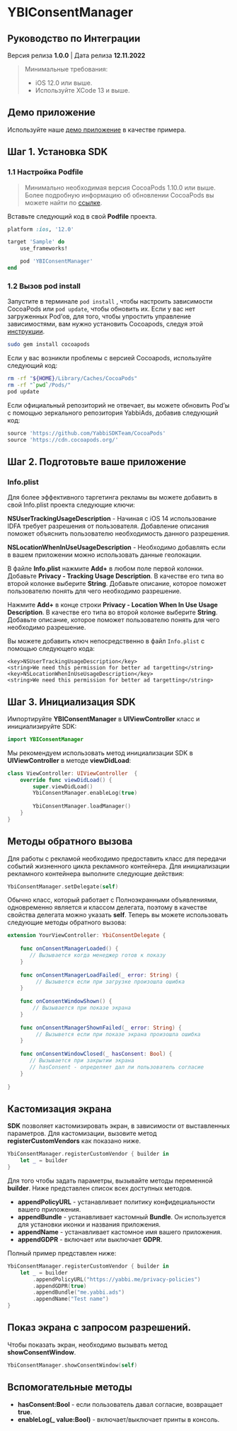# YBIConsentManager

## Руководство по Интеграции

Версия релиза **1.0.0** | Дата релиза **12.11.2022**

> Минимальные требования:
>
>* iOS 12.0 или выше.
>* Используйте XCode 13 и выше.

## Демо приложение
Используйте наше [демо приложение](https://github.com/YabbiSDKTeam/yabbiads-ios-demo) в качестве примера.


## Шаг 1. Установка SDK

### 1.1 Настройка Podfile
>
>Минимально необходимая версия CocoaPods 1.10.0 или выше. Более подробную информацию об обновлении CocoaPods вы можете найти по [ссылке](https://guides.cocoapods.org/using/getting-started.html).

Вставьте следующий код в свой **Podfile** проекта.
```ruby
platform :ios, '12.0'

target 'Sample' do
    use_frameworks!

    pod 'YBIConsentManager'
end
```

### 1.2 Вызов pod install

Запустите в терминале `pod install` , чтобы настроить зависимости CocoaPods или `pod update`, чтобы обновить их. Если у вас нет загруженных Pod’ов, для того, чтобы упростить управление зависимостями, вам нужно установить Cocoapods, следуя  этой [инструкции](https://guides.cocoapods.org/using/gettingInfo.plist-started.html#toc_3).

```bash
sudo gem install cocoapods
```

Если у вас возникли проблемы с версией Cocoapods, используйте следующий код:

```bash
rm -rf "${HOME}/Library/Caches/CocoaPods"
rm -rf "`pwd`/Pods/"
pod update
```

Если официальный репозиторий не отвечает, вы можете обновить Pod’ы c помощью зеркального репозитория YabbiAds, добавив следующий код:

```ruby
source 'https://github.com/YabbiSDKTeam/CocoaPods'
source 'https://cdn.cocoapods.org/'
```

## Шаг 2. Подготовьте ваше приложение

### Info.plist
Для более эффективного таргетинга рекламы вы можете добавить в свой Info.plist проекта следующие ключи:

**NSUserTrackingUsageDescription** - Начиная с iOS 14 использование IDFA требует разрешения от пользователя. Добавление описания поможет объяснить пользователю необходимость данного разрешения.

**NSLocationWhenInUseUsageDescription** - Необходимо добавлять если в вашем приложении можно использовать данные геолокации.

В файле **Info.plist** нажмите **Add+** в любом поле первой колонки.
Добавьте **Privacy - Tracking Usage Description**. В качестве его типа во второй колонке выберите **String**. Добавьте описание, которое поможет пользователю понять для чего необходимо разрешение.

Нажмите **Add+** в конце строки **Privacy - Location When In Use Usage Description**. В качестве его типа во второй колонке выберите **String**. Добавьте описание, которое поможет пользователю понять для чего необходимо разрешение.

Вы можете добавить ключ непосредственно в файл `Info.plist` с помощью следующего кода:

```plist
<key>NSUserTrackingUsageDescription</key>
<string>We need this permission for better ad targetting</string>
<key>NSLocationWhenInUseUsageDescription</key>
<string>We need this permission for better ad targetting</string>
```

## Шаг 3. Инициализация SDK


Импортируйте **YBIConsentManager** в **UIViewController** класс и инициализируйте SDK:

```swift
import YBIConsentManager
```

Мы рекомендуем использовать метод инициализации SDK в **UIViewController** в методе **viewDidLoad**:

```swift
class ViewController: UIViewController  {
    override func viewDidLoad() {
        super.viewDidLoad()
        YbiConsentManager.enableLog(true)
       
        YbiConsentManager.loadManager()
    }
}
```
## Методы обратного вызова
Для работы с рекламой необходимо предоставить класс для передачи событий жизненного цикла рекламного контейнера.
Для инициализации рекламного контейнера выполните следующие действия:
```swift
YbiConsentManager.setDelegate(self)
```
Обычно класс, который работает с Полноэкранными объявлениями, одновременно является и классом делегата, поэтому в качестве свойства делегата можно указать **self**.
Теперь вы можете использовать следующие методы обратного вызова:

```swift
extension YourViewController: YbiConsentDelegate {
    
    func onConsentManagerLoaded() {
       // Вызывается когда менеджер готов к показу
    }
    
    func onConsentManagerLoadFailed(_ error: String) {
         // Вызывется если при загрузке произошла ошибка
    }
    
    func onConsentWindowShown() {
        // Вызывается при показе экрана
    }
    
    func onConsentManagerShownFailed(_ error: String) {
         // Вызывется если при показе экрана произошла ошибка
    }
    
    func onConsentWindowClosed(_ hasConsent: Bool) {
       // Вызывается при закрытии экрана
       // hasConsent - определяет дал ли пользователь согласие
    }
    
}
```

## Кастомизация экрана
**SDK** позволяет кастомизировать экран, в зависимости от выставленных параметров. Для кастомизации, вызовите метод **registerCustomVendors** как показано ниже.
```swift
YbiConsentManager.registerCustomVendor { builder in
    let _ = builder
}
```
Для того чтобы задать параметры, вызывайте методы переменной **builder**. Ниже представлен список всех доступных методов.

* **appendPolicyURL** - устанавливает политику конфидециальности вашего приложения.
* **appendBundle** - устанавливает кастомный **Bundle**. Он используется для установки иконки и названия приложения.
* **appendName** - устанавливает кастомное имя вашего приложения.
* **appendGDPR** - включает или выключает **GDPR**.

Полный пример представлен ниже:
```swift
YbiConsentManager.registerCustomVendor { builder in
    let _ = builder
        .appendPolicyURL("https://yabbi.me/privacy-policies")
        .appendGDPR(true)
        .appendBundle("me.yabbi.ads")
        .appendName("Test name")
}
```

## Показ экрана с запросом разрешений.
Чтобы показать экран, необходимо вызывать метод **showConsentWindow**.

```swift
YbiConsentManager.showConsentWindow(self)
```

## Вспомогательные методы
* **hasConsent:Bool** - если пользователь давал согласие, возвращает **true**.
* **enableLog(_ value:Bool)** - включает/выключает принты в консоль.